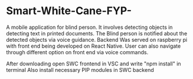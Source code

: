 # Smart-White-Cane-FYP-
A mobile application for blind person. It involves detecting objects in detecting text in printed documents. The Blind person is notified about the detected objects via voice guidance. Backend Was served on raspberry pi with front end being developed on React Native. User can also navigate through different option on front end via voice commands.


After downloading open SWC frontend in VSC and write "npm install" in terminal
Also install necessary PIP modules in SWC backend


